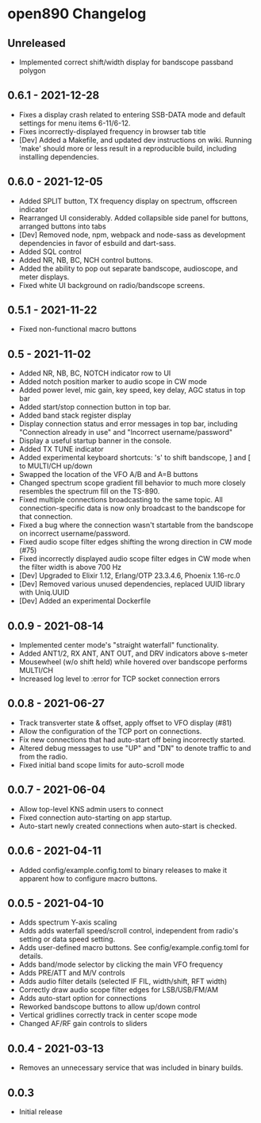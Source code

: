 # open890 Changelog

## Unreleased
* Implemented correct shift/width display for bandscope passband polygon

## 0.6.1 - 2021-12-28
* Fixes a display crash related to entering SSB-DATA mode and default settings for menu items 6-11/6-12.
* Fixes incorrectly-displayed frequency in browser tab title
* [Dev] Added a Makefile, and updated dev instructions on wiki. Running 'make' should more or less result in a reproducible build, including installing dependencies.


## 0.6.0 - 2021-12-05
* Added SPLIT button, TX frequency display on spectrum, offscreen indicator
* Rearranged UI considerably. Added collapsible side panel for buttons, arranged buttons into tabs
* [Dev] Removed node, npm, webpack and node-sass as development dependencies in favor of esbuild and dart-sass.
* Added SQL control
* Added NR, NB, BC, NCH control buttons.
* Added the ability to pop out separate bandscope, audioscope, and meter displays.
* Fixed white UI background on radio/bandscope screens.

## 0.5.1 - 2021-11-22
* Fixed non-functional macro buttons

## 0.5 - 2021-11-02

* Added NR, NB, BC, NOTCH indicator row to UI
* Added notch position marker to audio scope in CW mode
* Added power level, mic gain, key speed, key delay, AGC status in top bar
* Added start/stop connection button in top bar.
* Added band stack register display
* Display connection status and error messages in top bar, including "Connection already in use" and "Incorrect username/password"
* Display a useful startup banner in the console.
* Added TX TUNE indicator
* Added experimental keyboard shortcuts: 's' to shift bandscope, ] and [ to MULTI/CH up/down
* Swapped the location of the VFO A/B and A=B buttons
* Changed spectrum scope gradient fill behavior to much more closely resembles the spectrum fill on the TS-890.
* Fixed multiple connections broadcasting to the same topic. All connection-specific data is now only broadcast to the bandscope for that connection.
* Fixed a bug where the connection wasn't startable from the bandscope on incorrect username/password.
* Fixed audio scope filter edges shifting the wrong direction in CW mode (#75)
* Fixed incorrectly displayed audio scope filter edges in CW mode when the filter width is above 700 Hz
* [Dev] Upgraded to Elixir 1.12, Erlang/OTP 23.3.4.6, Phoenix 1.16-rc.0
* [Dev] Removed various unused dependencies, replaced UUID library with Uniq.UUID
* [Dev] Added an experimental Dockerfile

## 0.0.9 - 2021-08-14

* Implemented center mode's "straight waterfall" functionality.
* Added ANT1/2, RX ANT, ANT OUT, and DRV indicators above s-meter
* Mousewheel (w/o shift held) while hovered over bandscope performs MULTI/CH
* Increased log level to :error for TCP socket connection errors

## 0.0.8 - 2021-06-27

* Track transverter state & offset, apply offset to VFO display (#81)
* Allow the configuration of the TCP port on connections.
* Fix new connections that had auto-start off being incorrectly started.
* Altered debug messages to use "UP" and "DN" to denote traffic to and from the radio.
* Fixed initial band scope limits for auto-scroll mode

## 0.0.7 - 2021-06-04

* Allow top-level KNS admin users to connect
* Fixed connection auto-starting on app startup.
* Auto-start newly created connections when auto-start is checked.

## 0.0.6 - 2021-04-11

* Added config/example.config.toml to binary releases to make it apparent how to configure macro buttons.

## 0.0.5 - 2021-04-10

* Adds spectrum Y-axis scaling
* Adds adds waterfall speed/scroll control, independent from radio's setting or data speed setting.
* Adds user-defined macro buttons. See config/example.config.toml for details.
* Adds band/mode selector by clicking the main VFO frequency
* Adds PRE/ATT and M/V controls
* Adds audio filter details (selected IF FIL, width/shift, RFT width)
* Correctly draw audio scope filter edges for LSB/USB/FM/AM
* Adds auto-start option for connections
* Reworked bandscope buttons to allow up/down control
* Vertical gridlines correctly track in center scope mode
* Changed AF/RF gain controls to sliders

## 0.0.4 - 2021-03-13

* Removes an unnecessary service that was included in binary builds.

## 0.0.3

* Initial release

